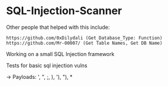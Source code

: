 # SQL-Injection-Scanner
Other people that helped with this include: 
  
    https://github.com/0xDilydali (Get_Database_Type: Function)
    https://github.com/Mr-00007/ (Get Table Names, Get DB Name)

Working on a small SQL Injection framework

Tests for basic sql injection vulns
  
  -> Payloads: ', ", ;, ), '), "), *
 
